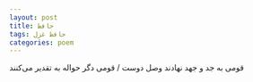 ```yaml
---
layout: post
title: حافظ
tags: حافظ غزل
categories: poem
---
```


قومی به جد و جهد نهادند وصل دوست / قومی دگر حواله به تقدیر می‌کنند